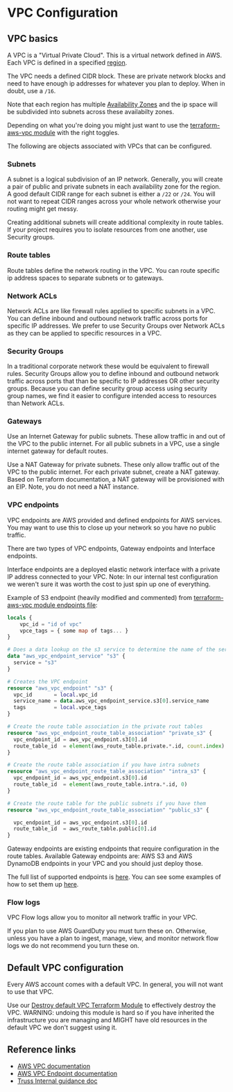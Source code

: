 # VPC Configuration

## VPC basics

A VPC is a "Virtual Private Cloud".
This is a virtual network defined in AWS.
Each VPC is defined in a specified [region](https://docs.aws.amazon.com/AWSEC2/latest/UserGuide/using-regions-availability-zones.html#concepts-available-regions).

The VPC needs a defined CIDR block.
These are private network blocks and need to have enough ip addresses for whatever you plan to deploy.
When in doubt, use a `/16`.

Note that each region has multiple [Availability Zones](https://docs.aws.amazon.com/AWSEC2/latest/UserGuide/using-regions-availability-zones.html#concepts-availability-zones) and the ip space will be subdivided into subnets across these availabilty zones.

Depending on what you're doing you might just want to use the [terraform-aws-vpc module](https://github.com/terraform-aws-modules/terraform-aws-vpc) with the right toggles.

The following are objects associated with VPCs that can be configured.

### Subnets

A subnet is a logical subdivision of an IP network.
Generally, you will create a pair of public and private subnets in each availability zone for the region.
A good default CIDR range for each subnet is either a `/22` or `/24`.
You will not want to repeat CIDR ranges across your whole network otherwise your routing might get messy.

Creating additional subnets will create additional complexity in route tables.
If your project requires you to isolate resources from one another, use Security groups.

### Route tables

Route tables define the network routing in the VPC.
You can route specific ip address spaces to separate subnets or to gateways.

### Network ACLs

Network ACLs are like firewall rules applied to specific subnets in a VPC.
You can define inbound and outbound network traffic across ports for specific IP addresses.
We prefer to use Security Groups over Network ACLs as they can be applied to specific resources in a VPC.

### Security Groups

In a traditional corporate network these would be equivalent to firewall rules.
Security Groups allow you to define inbound and outbound network traffic across ports that than be specific to IP addresses OR other security groups.
Because you can define security group access using security group names, we find it easier to configure intended access to resources than Network ACLs.

### Gateways

Use an Internet Gateway for public subnets.
These allow traffic in and out of the VPC to the public internet.
For all public subnets in a VPC, use a single internet gateway for default routes.

Use a NAT Gateway for private subnets.
These only allow traffic out of the VPC to the public internet.
For each private subnet, create a NAT gateway.
Based on Terraform documentation, a NAT gateway will be provisioned with an EIP.
Note, you do not need a NAT instance.

### VPC endpoints

VPC endpoints are AWS provided and defined endpoints for AWS services.
You may want to use this to close up your network so you have no public traffic.

There are two types of VPC endpoints, Gateway endpoints and Interface endpoints.

Interface endpoints are a deployed elastic network interface with a private IP address connected to your VPC.
Note: In our internal test configuration we weren't sure it was worth the cost to just spin up one of everything.

Example of S3 endpoint (heavily modified and commented) from [terraform-aws-vpc module endpoints file](https://github.com/terraform-aws-modules/terraform-aws-vpc/blob/master/vpc-endpoints.tf):

```terraform
locals {
    vpc_id = "id of vpc"
    vpce_tags = { some map of tags... }
}

# Does a data lookup on the s3 service to determine the name of the service for aws_vpc_endpoint
data "aws_vpc_endpoint_service" "s3" {
  service = "s3"
}

# Creates the VPC endpoint
resource "aws_vpc_endpoint" "s3" {
  vpc_id       = local.vpc_id
  service_name = data.aws_vpc_endpoint_service.s3[0].service_name
  tags         = local.vpce_tags
}

# Create the route table association in the private rout tables
resource "aws_vpc_endpoint_route_table_association" "private_s3" {
  vpc_endpoint_id = aws_vpc_endpoint.s3[0].id
  route_table_id  = element(aws_route_table.private.*.id, count.index)
}

# Create the route table association if you have intra subnets
resource "aws_vpc_endpoint_route_table_association" "intra_s3" {
  vpc_endpoint_id = aws_vpc_endpoint.s3[0].id
  route_table_id  = element(aws_route_table.intra.*.id, 0)
}

# Create the route table for the public subnets if you have them
resource "aws_vpc_endpoint_route_table_association" "public_s3" {

  vpc_endpoint_id = aws_vpc_endpoint.s3[0].id
  route_table_id  = aws_route_table.public[0].id
}
```

Gateway endpoints are existing endpoints that require configuration in the route tables.
Available Gateway endpoints are: AWS S3 and AWS DynamoDB endpoints in your VPC and you should just deploy those.

The full list of supported endpoints is [here](https://docs.aws.amazon.com/vpc/latest/userguide/vpc-endpoints.html).
You can see some examples of how to set them up [here](https://github.com/terraform-aws-modules/terraform-aws-vpc/blob/master/vpc-endpoints.tf).

### Flow logs

VPC Flow logs allow you to monitor all network traffic in your VPC.

If you plan to use AWS GuardDuty you must turn these on.
Otherwise, unless you have a plan to ingest, manage, view, and monitor network flow logs we do not recommend you turn these on.

## Default VPC configuration

Every AWS account comes with a default VPC.
In general, you will not want to use that VPC.

Use our [Destroy default VPC Terraform Module](https://github.com/trussworks/terraform-aws-destroy-default-vpc) to effectively destroy the VPC.
WARNING: undoing this module is hard so if you have inherited the infrastructure you are managing and MIGHT have old resources in the default VPC we don't suggest using it.

## Reference links

- [AWS VPC documentation](https://docs.aws.amazon.com/vpc/latest/userguide/what-is-amazon-vpc.html)
- [AWS VPC Endpoint documentation](https://docs.aws.amazon.com/vpc/latest/userguide/vpc-endpoints.html)
- [Truss Internal guidance doc](https://docs.google.com/document/d/1LeEfqBqVw8gyvSU-TD5IUvDYEwM-0wq5IhYE58fNB8c/edit)
